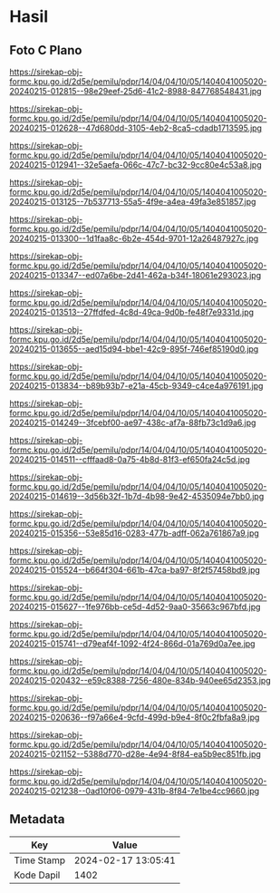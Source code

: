 # Hasil

## Foto C Plano

https://sirekap-obj-formc.kpu.go.id/2d5e/pemilu/pdpr/14/04/04/10/05/1404041005020-20240215-012815--98e29eef-25d6-41c2-8988-847768548431.jpg

https://sirekap-obj-formc.kpu.go.id/2d5e/pemilu/pdpr/14/04/04/10/05/1404041005020-20240215-012628--47d680dd-3105-4eb2-8ca5-cdadb1713595.jpg

https://sirekap-obj-formc.kpu.go.id/2d5e/pemilu/pdpr/14/04/04/10/05/1404041005020-20240215-012941--32e5aefa-066c-47c7-bc32-9cc80e4c53a8.jpg

https://sirekap-obj-formc.kpu.go.id/2d5e/pemilu/pdpr/14/04/04/10/05/1404041005020-20240215-013125--7b537713-55a5-4f9e-a4ea-49fa3e851857.jpg

https://sirekap-obj-formc.kpu.go.id/2d5e/pemilu/pdpr/14/04/04/10/05/1404041005020-20240215-013300--1d1faa8c-6b2e-454d-9701-12a26487927c.jpg

https://sirekap-obj-formc.kpu.go.id/2d5e/pemilu/pdpr/14/04/04/10/05/1404041005020-20240215-013347--ed07a6be-2d41-462a-b34f-18061e293023.jpg

https://sirekap-obj-formc.kpu.go.id/2d5e/pemilu/pdpr/14/04/04/10/05/1404041005020-20240215-013513--27ffdfed-4c8d-49ca-9d0b-fe48f7e9331d.jpg

https://sirekap-obj-formc.kpu.go.id/2d5e/pemilu/pdpr/14/04/04/10/05/1404041005020-20240215-013655--aed15d94-bbe1-42c9-895f-746ef85190d0.jpg

https://sirekap-obj-formc.kpu.go.id/2d5e/pemilu/pdpr/14/04/04/10/05/1404041005020-20240215-013834--b89b93b7-e21a-45cb-9349-c4ce4a976191.jpg

https://sirekap-obj-formc.kpu.go.id/2d5e/pemilu/pdpr/14/04/04/10/05/1404041005020-20240215-014249--3fcebf00-ae97-438c-af7a-88fb73c1d9a6.jpg

https://sirekap-obj-formc.kpu.go.id/2d5e/pemilu/pdpr/14/04/04/10/05/1404041005020-20240215-014511--cfffaad8-0a75-4b8d-81f3-ef650fa24c5d.jpg

https://sirekap-obj-formc.kpu.go.id/2d5e/pemilu/pdpr/14/04/04/10/05/1404041005020-20240215-014619--3d56b32f-1b7d-4b98-9e42-4535094e7bb0.jpg

https://sirekap-obj-formc.kpu.go.id/2d5e/pemilu/pdpr/14/04/04/10/05/1404041005020-20240215-015356--53e85d16-0283-477b-adff-062a761867a9.jpg

https://sirekap-obj-formc.kpu.go.id/2d5e/pemilu/pdpr/14/04/04/10/05/1404041005020-20240215-015524--b664f304-661b-47ca-ba97-8f2f57458bd9.jpg

https://sirekap-obj-formc.kpu.go.id/2d5e/pemilu/pdpr/14/04/04/10/05/1404041005020-20240215-015627--1fe976bb-ce5d-4d52-9aa0-35663c967bfd.jpg

https://sirekap-obj-formc.kpu.go.id/2d5e/pemilu/pdpr/14/04/04/10/05/1404041005020-20240215-015741--d79eaf4f-1092-4f24-866d-01a769d0a7ee.jpg

https://sirekap-obj-formc.kpu.go.id/2d5e/pemilu/pdpr/14/04/04/10/05/1404041005020-20240215-020432--e59c8388-7256-480e-834b-940ee65d2353.jpg

https://sirekap-obj-formc.kpu.go.id/2d5e/pemilu/pdpr/14/04/04/10/05/1404041005020-20240215-020636--f97a66e4-9cfd-499d-b9e4-8f0c2fbfa8a9.jpg

https://sirekap-obj-formc.kpu.go.id/2d5e/pemilu/pdpr/14/04/04/10/05/1404041005020-20240215-021152--5388d770-d28e-4e94-8f84-ea5b9ec851fb.jpg

https://sirekap-obj-formc.kpu.go.id/2d5e/pemilu/pdpr/14/04/04/10/05/1404041005020-20240215-021238--0ad10f06-0979-431b-8f84-7e1be4cc9660.jpg


## Metadata

| Key        | Value               |
| ---------- | ------------------- |
| Time Stamp | 2024-02-17 13:05:41 |
| Kode Dapil | 1402                |



